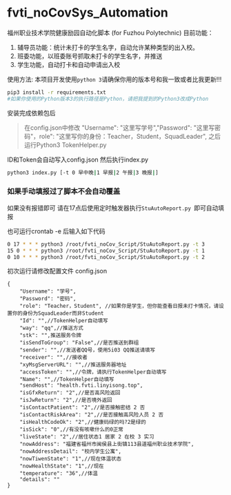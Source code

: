 # fvti_noCovSys_Automation
福州职业技术学院健康励园自动化脚本
(for Fuzhou Polytechnic)
目前功能：
1. 辅导员功能：统计未打卡的学生名字，自动允许某种类型的出入校。
2. 班委功能，以班委账号抓取未打卡的学生名字，并推送
3. 学生功能，自动打卡和自动申请出入校


使用方法:
本项目开发使用`python 3`请确保你用的版本号和我一致或者比我更新!!!<br />

```bash
pip3 install -r requirements.txt
#如果你使用的Python版本3的执行路径是Python，请把我提到的Python3改成Python
```
安装完成依赖包后

<!--~~请自行在手机或者PC安装抓包软件抓取请求头（请确保抓包软件能抓取https请求）<br />点开 健康日报 后返回抓包软件查看接口返回的rosterId和access\ token
之后打开configs.py
把你抓包获得的rosterId,access\ token替换`configs.py`中的值~~-->

> 在config.json中修改 "Username": "这里写学号","Password": "这里写密码"，role": "这里写你的身份：Teacher，Student，SquadLeader",
之后运行Python3 TokenHelper.py
<!--~~并输入你的账号密码~~-->
ID和Token会自动写入config.json
然后执行index.py

```bash
python3 index.py [-t 0 早中晚|1 早报|2 午报|3 晚报|] 
```
### 如果手动填报过了脚本不会自动覆盖

如果没有报错即可
请在17点后使用定时触发器执行`StuAutoReport.py `即可自动填报

也可运行crontab -e 后输入如下代码
```bash
0 17 * * * python3 /root/fvti_noCov_Script/StuAutoReport.py -t 3
15 0 * * * python3 /root/fvti_noCov_Script/StuAutoReport.py -t 1
0 10 * * * python3 /root/fvti_noCov_Script/StuAutoReport.py -t 2
```

初次运行请修改配置文件 config.json
```
{
    "Username": "学号",
    "Password": "密码",
    "role": "Teacher，Student", //如果你是学生，但你能查看日报未打卡情况，请设置你的身份为SquadLeader而非Student
    "Id": "",//TokenHelper自动填写
    "way": "qq",//推送方式
    "stk": "",推送服务令牌
    "isSendToGroup": "False",//是否推送到群组
    "sender": "",//发送者QQ号，使用5i03 QQ推送请填写
    "receiver": "",//接收者
    "xyMsgServerURL": "",//推送服务器地址
    "accessToken": "",//令牌，请执行TokenHelper自动填写
    "Name": "",//TokenHelper自动填写
    "sendHost": "health.fvti.linyisong.top",
    "isGfxReturn": "2",//是否高风险返回
    "isJwReturn": "2",//是否境外返回
    "isContactPatient": "2",//是否接触密结 2 否
    "isContactRiskArea": "2",//是否接触高风险人员 2 否
    "isHealthCodeOk": "2",//健康码绿的吗?2是绿的
    "isSick": "0",//有没有咳嗽什么的0正常
    "liveState": "2",//居住状态1 居家 2 在校 3 实习
    "nowAddress": "福建省福州市闽侯县上街镇113县道福州职业技术学院",
    "nowAddressDetail": "校内学生公寓",
    "nowTiwenState": "1",//现在体温状态
    "nowHealthState": "1",//现在
    "temperature": "36",//体温
    "details": ""
}
```
